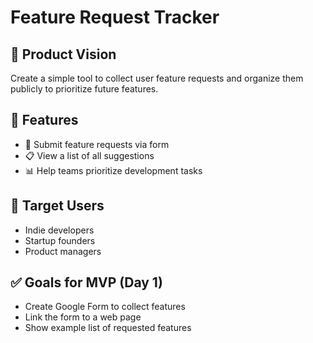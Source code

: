 # Feature Request Tracker

## 🎯 Product Vision
Create a simple tool to collect user feature requests and organize them publicly to prioritize future features.

## 🧠 Features
- 📩 Submit feature requests via form
- 📋 View a list of all suggestions
- 📊 Help teams prioritize development tasks

## 👤 Target Users
- Indie developers
- Startup founders
- Product managers

## ✅ Goals for MVP (Day 1)
- Create Google Form to collect features
- Link the form to a web page
- Show example list of requested features
